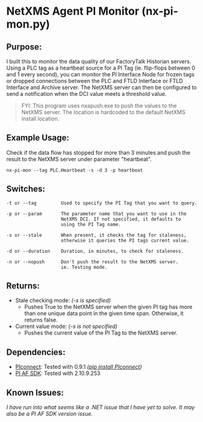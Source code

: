 # NetXMS Agent PI Monitor (nx-pi-mon.py)

## Purpose:
I built this to monitor the data quality of our FactoryTalk Historian servers.  Using a PLC tag as a heartbeat source for a PI Tag (ie. flip-flops between 0 and 1 every second), you can monitor the PI Interface Node for frozen tags or dropped connections between the PLC and FTLD Interface or FTLD Interface and Archive server.  The NetXMS server can then be configured to send a notification when the DCI value meets a threshold value.

>FYI: This program uses nxapush.exe to push the values to the NetXMS server.  The location is hardcoded to the default NetXMS install location.

## Example Usage:
Check if the data flow has stopped for more than 3 minutes and push the result to the NetXMS server under parameter "heartbeat".
        
    nx-pi-mon --tag PLC.Heartbeat -s -d 3 -p heartbeat

## Switches:
```
-t or --tag         Used to specify the PI Tag that you want to query.

-p or --param       The parameter name that you want to use in the 
                    NetXMS DCI. If not specified, it defaults to 
                    using the PI Tag name.

-s or --stale       When present, it checks the tag for staleness, 
                    otherwise it queries the PI tags current value.

-d or --duration    Duration, in minutes, to check for staleness.

-n or --nopush      Don't push the result to the NetXMS server.  
                    ie. Testing mode.
```

## Returns:
- Stale checking mode: *(-s is specified)*
  - Pushes True to the NetXMS server when the given PI tag has more than one unique data point in the given time span.  Otherwise, it returns false.
- Current value mode: *(-s is not specified)*
  - Pushes the current value of the PI Tag to the NetXMS server.

## Dependencies:
- [PIconnect](https://github.com/Hugovdberg/PIconnect): Tested with 0.9.1  *([pip install PIconnect](https://pypi.org/project/PIconnect/))*
- [PI AF SDK](https://osisoft.com): Tested with 2.10.9.253

## Known Issues:
*I have run into what seems like a .NET issue that I have yet to solve.  It may also be a PI AF SDK version issue.*
